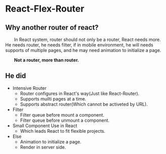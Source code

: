 # React-Flex-Router
## Why another router of react?
&emsp;&emsp;In React system, router should not only be a router, React needs more.
He needs router, he needs filter, if in mobile environment, he will needs supports of multiple pages, and he may need animation to initialize a page.

&emsp;&emsp;<strong>Not a router, more than router.</strong>

## He did
* Intensive Router
  * Router configures in React's way(Just like React-Router).
  * Supports muilti pages at a time.
  * Supports abstract router(Which cannot be activeted by URL).
* Filter
  * Filter queue before mount a component.
  * Filter queue before unmount a component.
* Small Component Use in React
  * Which leads React to fit flexible projects.
* Else
  * Animation to initialize a page.
  * Render in server side.
  